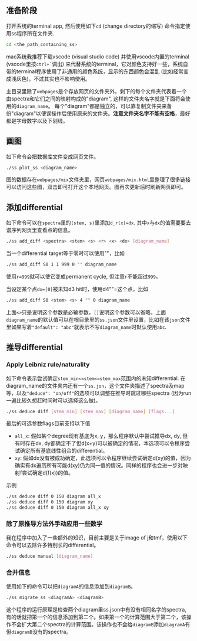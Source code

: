 ## 准备阶段
打开系统的terminal app, 然后使用如下`cd` (change directory的缩写) 命令指定使用ss程序所在文件夹.
```bash
cd <the_path_containing_ss>
```

mac系统我推荐下载vscode (visual studio code) 并使用vscode内置的terminal (vscode里按`` ctrl+` ``调出) 来代替系统的terminal，它对颜色支持好一些，系统自带的terminal程序使用了非通用的颜色系统，显示的东西颜色会混乱 (比如经常变成浅灰色)，不过其实也不影响使用。

主目录里除了`webpages`是个存放网页的文件夹外，剩下的每个文件夹代表着一个由spectra和它们之间的映射构成的"diagram", 这样的文件夹名字就是下面将会使用的`diagram_name`。 每个"diagram"都是独立的，可以靠复制文件夹来备份"diagram"以便误操作后使用原来的文件夹。**注意文件夹名字不能有空格**，最好都是字母数字以及下划线。

## 画图
如下命令会把数据库文件变成网页文件。
```bash
./ss plot_ss <diagram_name>
```

图的数据存在`webpages/mix`文件夹里，网页`webpages/mix.html`里整理了很多链接可以访问这些图，双击即可打开这个本地网页。图再次更新后时刷新网页即可。

## 添加differential
如下命令可以在`spectra`里的`(stem, s)`里添加`d_r(x)=dx`. 其中`x`与`dx`的值需要要去谱序列网页里查看点的信息。
```bash
./ss add_diff <spectra> <stem> <s> <r> <x> <dx> [diagram_name]
```

当一个differential target等于零时可以使用""，比如
```bash
./ss add_diff S0 1 1 999 0 "" diagram_name
```
使用`r=999`就可以使它变成permanent cycle, 但注意`r`不能超过`999`。

当设定某个点`dx=[0]`被未知d3 hit时，使用d4""=这个点，比如
```bash
./ss add_diff S0 <stem> <s> 4 "" 0 diagram_name
```


上面`<>`只是说明这个参数是必输参数，`[]`说明这个参数可以省略，上面`diagram_name`的默认值可以在根目录里的`ss.json`文件里设置，比如在该`json`文件里如果写着`"default": "abc"`就表示不写`diagram_name`时默认使用`abc`.

##  推导differential
### Apply Leibniz rule/naturality
如下命令表示尝试确定`stem_min<=stem<=stem_max`范围内的未知differential. 在diagram_name的文件夹内还有一个`ss.jon`，这个文件夹描述了spectra及map等，以及`"deduce": "on/off"`的选项可以调整在推导时跳过哪些spectra (因为run一遍比较久想赶时间时可以选择这么做)。
```bash
./ss deduce diff [stem_min] [stem_max] [diagram_name] [flags...]
```

最后的可选参数flags目前支持以下值
* `all_x`: 假如某个degree现有基底为x, y，那么程序默认中尝试推导dx, dy, 但有时存在dx, dy都确定不了但d(x+y)可以被确定的情况，本选项可以令程序尝试确定所有基底线性组合的differential。
* `xy`: 假如dx没有被成功确定，此选项可以令程序继续尝试确定d(xy)的值，因为确实有dx遍历所有可能d(xy)仍为同一值的情况。同样的程序也会进一步对映射f尝试确定d(f(x))的值。

示例
```bash
./ss deduce diff 0 150 diagram all_x
./ss deduce diff 0 150 diagram xy
./ss deduce diff 0 150 diagram all_x xy
```

### 除了原推导方法外手动应用一些数学
我在程序中加入了一些额外的知识，目前主要是关于image of j和tmf，使用以下命令可以去除许多特别长的differential。
```bash
./ss deduce manual [diagram_name]
```

### 合并信息
使用如下的命令可以把`diagramA`的信息添加到`diagramB`。
```bash
./ss migrate_ss <diagramA> <diagramB>
```
这个程序的运行原理是检查两个diagram里ss.json中有没有相同名字的spectra, 有的话就把第一个的信息添加到第二个。如果第一个的计算范围大于第二个，该操作不会扩大第二个spectra的计算范围。该操作也不会给`diagramB`添加`diagramA`有但`diagramB`没有的spectra。